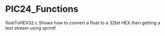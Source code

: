 # PIC24_Functions

 floatToHEX32.c
 Shows how to convert a float to a 32bit HEX then getting a text stream using sprintf
